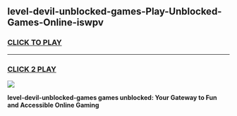 
## level-devil-unblocked-games-Play-Unblocked-Games-Online-iswpv
<h3>
<a href="https://premium76.site?title=level-devil-unblocked-games&ref=25A">CLICK TO PLAY</a></h3>
<hr>

<h3>
<a href="https://premium76.site?title=level-devil-unblocked-games&ref=25A">CLICK 2 PLAY</a>
  
</h3>

<a href="https://premium76.site?title=level-devil-unblocked-games&ref=25A"><img src="https://clearcache.store/games.png"></a>


**level-devil-unblocked-games games unblocked: Your Gateway to Fun and Accessible Online Gaming**
